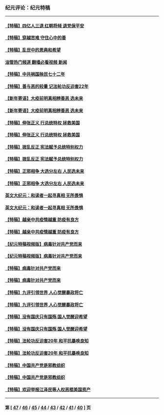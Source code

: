 ### 纪元评论：纪元特稿
---
#### [【特稿】四亿人三退 红朝将倾 退党保平安](../../pages/nsc424/n13794378.md?09240330) 
#### [【特稿】穿越苦难 守住心中的善](../../pages/nsc424/n13784979.md?09240330) 
#### [【特稿】乱世中的恩典和希望](../../pages/nsc424/n13734687.md?09240330) 
#### [油管热门频道 翻墙必看视频 新闻](ok?09240330)
#### [【特稿】中共祸国殃民七十二年](../../pages/nsc424/n13272607.md?09240330) 
#### [【特稿】善与恶的较量 记法轮功反迫害22年](../../pages/nsc424/n13086597.md?09240330) 
#### [【新年寄语】大疫前明真相辨善恶 选未来](../../pages/nsc424/n12660855.md?09240330) 
#### [【新年寄语】大疫前明真相辨善恶 选未来](../../pages/nsc424/n12660855.md?09240330) 
#### [【特稿】伸张正义 行总统特权 拯救美国](../../pages/nsc424/n12616806.md?09240330) 
#### [【特稿】伸张正义 行总统特权 拯救美国](../../pages/nsc424/n12616806.md?09240330) 
#### [【特稿】拨乱反正 宪法赋予总统特别权力](../../pages/nsc424/n12598306.md?09240330) 
#### [【特稿】拨乱反正 宪法赋予总统特别权力](../../pages/nsc424/n12598306.md?09240330) 
#### [【特稿】正邪相争 大选分左右 人民选未来](../../pages/nsc424/n12545208.md?09240330) 
#### [【特稿】正邪相争 大选分左右 人民选未来](../../pages/nsc424/n12545208.md?09240330) 
#### [英文大纪元：和读者一起寻真相 无所畏惧](../../pages/nsc424/n12542027.md?09240330) 
#### [英文大纪元：和读者一起寻真相 无所畏惧](../../pages/nsc424/n12542027.md?09240330) 
#### [【特稿】越亲中共疫情越重 防疫有良方](../../pages/nsc424/n12042989.md?09240330) 
#### [【特稿】越亲中共疫情越重 防疫有良方](../../pages/nsc424/n12042989.md?09240330) 
#### [【纪元特稿视频版】病毒针对共产党而来](../../pages/nsc424/n11977328.md?09240330) 
#### [【纪元特稿视频版】病毒针对共产党而来](../../pages/nsc424/n11977328.md?09240330) 
#### [【特稿】病毒针对共产党而来](../../pages/nsc424/n11928818.md?09240330) 
#### [【特稿】病毒针对共产党而来](../../pages/nsc424/n11928818.md?09240330) 
#### [【特稿】九评引领世界 人心觉醒暴政将亡](../../pages/nsc424/n11660496.md?09240330) 
#### [【特稿】九评引领世界 人心觉醒暴政将亡](../../pages/nsc424/n11660496.md?09240330) 
#### [【特稿】没有国庆只有国殇 国人觉醒迎希望](../../pages/nsc424/n11549354.md?09240330) 
#### [【特稿】没有国庆只有国殇 国人觉醒迎希望](../../pages/nsc424/n11549354.md?09240330) 
#### [【特稿】法轮功反迫害20年 和平抗暴唤良知](../../pages/nsc424/n11389135.md?09240330) 
#### [【特稿】法轮功反迫害20年 和平抗暴唤良知](../../pages/nsc424/n11389135.md?09240330) 
#### [【特稿】中国共产党是邪教组织](../../pages/nsc424/n11355551.md?09240330) 
#### [【特稿】中国共产党是邪教组织](../../pages/nsc424/n11355551.md?09240330) 
#### [【特稿】欢迎举报江泽民等人权恶棍美国资产](../../pages/nsc424/n11303040.md?09240330) 

---
#### 第 [ [47](./47.md?09240330) / [46](./46.md?09240330) / [45](./45.md?09240330) / [44](./44.md?09240330) / [43](./43.md?09240330) / [42](./42.md?09240330) / [41](./41.md?09240330) / [40](./40.md?09240330) ] 页
